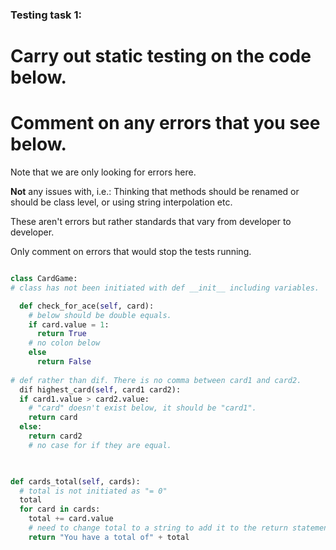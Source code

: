 ### Testing task 1:

# Carry out static testing on the code below.
# Comment on any errors that you see below.

Note that we are only looking for errors here.

**Not** any issues with, i.e.: 
Thinking that methods should be renamed or should be class level, or using string interpolation etc. 

These aren't errors but rather standards that vary from developer to developer. 

Only comment on errors that would stop the tests running.

```python

class CardGame:
# class has not been initiated with def __init__ including variables.

  def check_for_ace(self, card):
    # below should be double equals. 
    if card.value = 1:
      return True
    # no colon below
    else
      return False
   
# def rather than dif. There is no comma between card1 and card2.
  dif highest_card(self, card1 card2):
  if card1.value > card2.value:
    # "card" doesn't exist below, it should be "card1".
    return card 
  else:
    return card2
    # no case for if they are equal. 
  


def cards_total(self, cards):
  # total is not initiated as "= 0"
  total
  for card in cards:
    total += card.value
    # need to change total to a string to add it to the return statement below. Also, indentation for return should be in line with "for"
    return "You have a total of" + total
  
```
